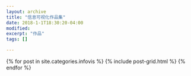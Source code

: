 ```yaml
---
layout: archive
title: "信息可视化作品集"
date: 2018-1-1T18:30:20-04:00
modified:
excerpt: "作品"
tags: []

---
```



<div class="tiles">
{% for post in site.categories.infovis %}
  {% include post-grid.html %}
{% endfor %}
</div><!-- /.tiles 把所有categories 有 infovis 的列出来-->
